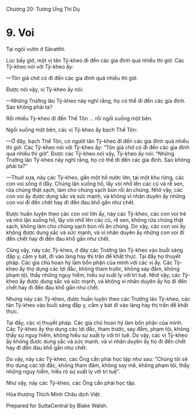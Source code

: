  

Chương 20: Tương Ưng Thí Dụ

# 9\. Voi

Tại ngôi vườn ở Sāvatthi.

Lúc bấy giờ, một vị tân Tỷ-kheo đi đến các gia đình quá nhiều thì giờ. Các Tỷ-kheo nói với Tỷ-kheo ấy:

—Tôn giả chớ có đi đến các gia đình quá nhiều thì giờ.

Ðược nói vậy, vị Tỷ-kheo ấy nói:

—Những Trưởng lão Tỷ-kheo này nghĩ rằng, họ có thể đi đến các gia đình. Sao không phải ta?

Rồi nhiều Tỷ-kheo đi đến Thế Tôn … rồi ngồi xuống một bên.

Ngồi xuống một bên, các vị Tỷ-kheo ấy bạch Thế Tôn:

—Ở đây, bạch Thế Tôn, có người tân Tỷ-kheo đi đến các gia đình quá nhiều thì giờ. Các Tỷ-kheo nói với Tỷ-kheo ấy: “Tôn giả chớ có đi đến các gia đình quá nhiều thì giờ”. Ðược các Tỷ-kheo nói vậy, Tỷ-kheo ấy nói: “Những Trưởng lão Tỷ-kheo này nghĩ rằng, họ có thể đi đến các gia đình. Sao không phải ta?”

—Thuở xưa, này các Tỷ-kheo, gần một hồ nước lớn, tại một khu rừng, các con voi sống ở đấy. Chúng lặn xuống hồ, lấy vòi nhổ lên các củ và rễ sen, rửa chúng thật sạch, làm cho chúng sạch bùn rồi ăn chúng. Nhờ vậy, các con voi ấy được dung sắc và sức mạnh, và không vì nhân duyên ấy những con voi đi đến chết hay đi đến đau khổ gần như chết.

Ðược huấn luyện theo các con voi lớn ấy, này các Tỷ-kheo, các con voi trẻ và nhỏ lặn xuống hồ, lấy vòi nhổ lên các củ, rễ sen, không rửa chúng thật sạch, không làm cho chúng sạch bùn rồi ăn chúng. Do vậy, các con voi ấy không được dung sắc và sức mạnh, và vì nhân duyên ấy những con voi đi đến chết hay đi đến đau khổ gần như chết.

Cũng vậy, này các Tỷ-kheo, ở đây các Trưởng lão Tỷ-kheo vào buổi sáng đắp y, cầm y bát, đi vào làng hay thị trấn để khất thực. Tại đấy họ thuyết pháp. Các gia chủ hoan hỷ làm bổn phận của mình với các vị ấy. Các Tỷ-kheo ấy thọ dụng các lợi đắc, không tham trước, không say đắm, không phạm tội, thấy những nguy hiểm, hiểu sự xuất ly với trí tuệ. Nhờ vậy, các Tỷ-kheo ấy được dung sắc và sức mạnh, và không vì nhân duyên ấy họ đi đến chết hay đi đến đau khổ gần như chết.

Nhưng này các Tỷ-kheo, được huấn luyện theo các Trưởng lão Tỷ-kheo, các tân Tỷ-kheo vào buổi sáng đắp y, cầm y bát đi vào làng hay thị trấn để khất thực.

Tại đấy, các vị thuyết pháp. Các gia chủ hoan hỷ làm bổn phận của mình. Các Tỷ-kheo ấy thọ dụng các lợi đắc, tham trước, say đắm, phạm tội, không thấy sự nguy hiểm, không hiểu sự xuất ly với trí tuệ. Do vậy, các vị Tỷ-kheo ấy không được dung sắc và sức mạnh, và vì nhân duyên ấy họ đi đến chết hay đi đến đau khổ gần như chết.

Do vậy, này các Tỷ-kheo, các Ông cần phải học tập như sau: “Chúng tôi sẽ thọ dụng các lợi đắc, không tham đắm, không say mê, không phạm tội, thấy những nguy hiểm, hiểu rõ sự xuất ly với trí tuệ”.

Như vậy, này các Tỷ-kheo, các Ông cần phải học tập.

Hòa thượng Thích Minh Châu dịch Việt.

Prepared for SuttaCentral by Blake Walsh.